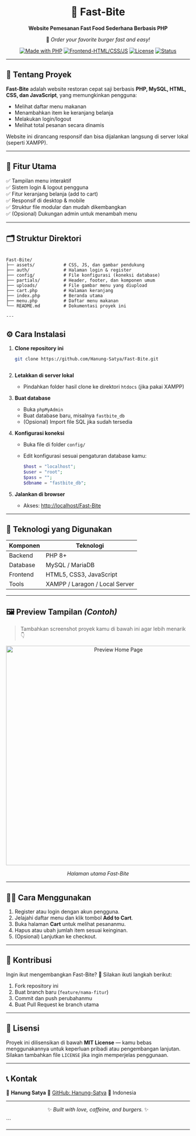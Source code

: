 
<div align="center">

# 🍔 Fast-Bite  
**Website Pemesanan Fast Food Sederhana Berbasis PHP**

🚀 *Order your favorite burger fast and easy!*  

[![Made with PHP](https://img.shields.io/badge/Made%20with-PHP-777BB4?logo=php&logoColor=white)](https://www.php.net/)
[![Frontend-HTML/CSS/JS](https://img.shields.io/badge/Frontend-HTML%2C%20CSS%2C%20JavaScript-orange)]()
[![License](https://img.shields.io/badge/License-MIT-blue)]()
[![Status](https://img.shields.io/badge/Status-Active-success)]()

---

</div>

## 🌟 Tentang Proyek

**Fast-Bite** adalah website restoran cepat saji berbasis **PHP, MySQL, HTML, CSS, dan JavaScript**, yang memungkinkan pengguna:
- Melihat daftar menu makanan
- Menambahkan item ke keranjang belanja
- Melakukan login/logout
- Melihat total pesanan secara dinamis

Website ini dirancang responsif dan bisa dijalankan langsung di server lokal (seperti XAMPP).

---

## 🧩 Fitur Utama

✅ Tampilan menu interaktif  
✅ Sistem login & logout pengguna  
✅ Fitur keranjang belanja (add to cart)  
✅ Responsif di desktop & mobile  
✅ Struktur file modular dan mudah dikembangkan  
✅ (Opsional) Dukungan admin untuk menambah menu  

---

## 🗂️ Struktur Direktori

```

Fast-Bite/
├── assets/           # CSS, JS, dan gambar pendukung
├── auth/             # Halaman login & register
├── config/           # File konfigurasi (koneksi database)
├── partials/         # Header, footer, dan komponen umum
├── uploads/          # File gambar menu yang diupload
├── cart.php          # Halaman keranjang
├── index.php         # Beranda utama
├── menu.php          # Daftar menu makanan
└── README.md         # Dokumentasi proyek ini

---

````

## ⚙️ Cara Instalasi

1. **Clone repository ini**
   ```bash
   git clone https://github.com/Hanung-Satya/Fast-Bite.git
````
````
2. **Letakkan di server lokal**

   * Pindahkan folder hasil clone ke direktori `htdocs` (jika pakai XAMPP)

3. **Buat database**

   * Buka `phpMyAdmin`
   * Buat database baru, misalnya `fastbite_db`
   * (Opsional) Import file SQL jika sudah tersedia

4. **Konfigurasi koneksi**

   * Buka file di folder `config/`
   * Edit konfigurasi sesuai pengaturan database kamu:

     ```php
     $host = "localhost";
     $user = "root";
     $pass = "";
     $dbname = "fastbite_db";
     ```

5. **Jalankan di browser**

   * Akses: [http://localhost/Fast-Bite](http://localhost/Fast-Bite)

---

## 🧠 Teknologi yang Digunakan

| Komponen | Teknologi                      |
| -------- | ------------------------------ |
| Backend  | PHP 8+                         |
| Database | MySQL / MariaDB                |
| Frontend | HTML5, CSS3, JavaScript        |
| Tools    | XAMPP / Laragon / Local Server |

---

## 🖼️ Preview Tampilan *(Contoh)*

> Tambahkan screenshot proyek kamu di bawah ini agar lebih menarik 👇

<div align="center">
  <img src="assets/preview-home.png" width="600px" alt="Preview Home Page">
  <p><em>Halaman utama Fast-Bite</em></p>
</div>

---

## 🧑‍💻 Cara Menggunakan

1. Register atau login dengan akun pengguna.
2. Jelajahi daftar menu dan klik tombol **Add to Cart**.
3. Buka halaman **Cart** untuk melihat pesananmu.
4. Hapus atau ubah jumlah item sesuai keinginan.
5. (Opsional) Lanjutkan ke checkout.

---

## 🧩 Kontribusi

Ingin ikut mengembangkan Fast-Bite? 🎯
Silakan ikuti langkah berikut:

1. Fork repository ini
2. Buat branch baru (`feature/nama-fitur`)
3. Commit dan push perubahanmu
4. Buat Pull Request ke branch utama

---

## 🪪 Lisensi

Proyek ini dilisensikan di bawah **MIT License** — kamu bebas menggunakannya untuk keperluan pribadi atau pengembangan lanjutan.
Silakan tambahkan file `LICENSE` jika ingin memperjelas penggunaan.

---

## 📞 Kontak

📧 **Hanung Satya**
🔗 [GitHub: Hanung-Satya](https://github.com/Hanung-Satya)
📍 Indonesia

---

<div align="center">

✨ *Built with love, caffeine, and burgers.* ✨

</div>
```

---
